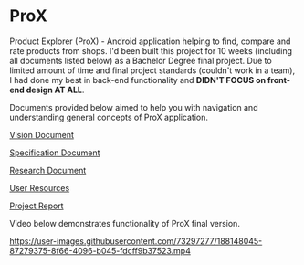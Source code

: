 # ProX
Product Explorer (ProX) - Android application helping to find, compare and rate products from shops. I'd been built this project for 10 weeks (including all documents listed below) as a Bachelor Degree final project. Due to limited amount of time and final project standards (couldn't work in a team), I had done my best in back-end functionality and **DIDN'T FOCUS on front-end design AT ALL**.

Documents provided below aimed to help you with navigation and understanding general concepts of ProX application.

[Vision Document](https://github.com/rasul-isk/ProX/files/9477866/Vision.Document.pdf)

[Specification Document](https://github.com/rasul-isk/ProX/files/9477864/Specification.Document.pdf)

[Research Document](https://github.com/rasul-isk/ProX/files/9477863/Research.Document.pdf)

[User Resources](https://github.com/rasul-isk/ProX/files/9477865/User.Resources.pdf)

[Project Report](https://github.com/rasul-isk/ProX/files/9477862/Project.Report.pdf) 

Video below demonstrates functionality of ProX final version.

https://user-images.githubusercontent.com/73297277/188148045-87279375-8f66-4096-b045-fdcff9b37523.mp4

